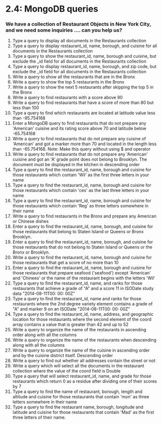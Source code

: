 # 2.4: MongoDB queries


### We have a collection of Restaurant Objects in New York City, and we need some inquiries .... can you help us?

1. Type a query to display all documents in the Restaurants collection
2. Type a query to display restaurant_id, name, borough, and cuisine for all documents in the Restaurants collection
3. Type a query to show the restaurant_id, name, borough and cuisine, but exclude the _id field for all documents in the Restaurants collection
4. Type a query to display restaurant_id, name, borough, and zip code, but exclude the _id field for all documents in the Restaurants collection
5. Write a query to show all the restaurants that are in the Bronx
6. Write a query to show the top 5 restaurants in the Bronx
7. Write a query to show the next 5 restaurants after skipping the top 5 in the Bronx
8. Write a query to find restaurants with a score above 90
9. Write a query to find restaurants that have a score of more than 80 but less than 100
10. Type a query to find which restaurants are located at latitude value less than -95.754168
11. Enter a MongoDB query to find restaurants that do not prepare any 'American' cuisine and its rating score above 70 and latitude below -65.754168
12. Write a query to find restaurants that do not prepare any cuisine of 'American' and got a marker more than 70 and located in the length less than -65.754168. Note: Make this query without using $ and operator
13. Write a query to find restaurants that do not prepare any 'American' cuisine and got an 'A' grade point does not belong to Brooklyn. The document must be displayed in the kitchen in descending order
14. Type a query to find the restaurant_id, name, borough and cuisine for those restaurants which contain 'Wil' as the first three letters in your name
15. Type a query to find the restaurant_id, name, borough and cuisine for those restaurants which contain 'ces' as the last three letters in your name
16. Type a query to find the restaurant_id, name, borough and cuisine for those restaurants which contain 'Reg' as three letters somewhere in their name
17. Write a query to find restaurants in the Bronx and prepare any American or Chinese dishes
18. Enter a query to find the restaurant_id, name, borough, and cuisine for those restaurants that belong to Staten Island or Queens or Bronx Brooklyn.
19. Enter a query to find the restaurant_id, name, borough, and cuisine for those restaurants that do not belong to Staten Island or Queens or the Bronx or Brooklyn.
20. Write a query to find the restaurant_id, name, borough and cuisine for those restaurants that get a score of no more than 10
21. Enter a query to find the restaurant_id, name, borough and cuisine for those restaurants that prepare seafood ('seafood') except 'American' and 'Chinees' or the name of the restaurant begins with the letters 'Wil'
22. Type a query to find the restaurant_id, name, and ranks for those restaurants that achieve a grade of "A" and a score 11 in ISODate study data "2014-08-11T00: 00: 00Z"
23. Type a query to find the restaurant_id, name and ranks for those restaurants where the 2nd degree variety element contains a grade of "A" and marker 9 on an ISODate "2014-08-11T00: 00: 00Z"
24. Type a query to find the restaurant_id, name, address, and geographic location for those restaurants where the second element of the coord array contains a value that is greater than 42 and up to 52
25. Write a query to organize the name of the restaurants in ascending order along with all the columns
26. Write a query to organize the name of the restaurants when descending along with all the columns
27. Write a query to organize the name of the cuisine in ascending order and by the cuisine district itself. Descending order
28. Write a query to find out whether all addresses contain the street or not
29. Write a query which will select all the documents in the restaurant collection where the value of the coord field is Double
30. Type a query that will select restaurant_id, name, and grade for those restaurants
which return 0 as a residue after dividing one of their scores by 7
31. Type a query to find the name of restaurant, borough, length and altitude and cuisine for those restaurants that contain 'mon' as three letters somewhere in their name
32. Type a query to find the restaurant name, borough, longitude and latitude and cuisine for those restaurants that contain 'Mad' as the first three letters of their name.
